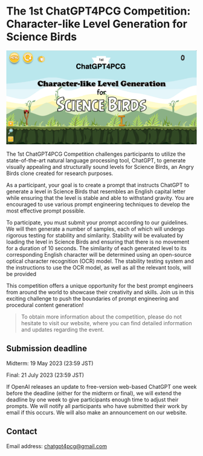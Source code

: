 # The 1st ChatGPT4PCG Competition: Character-like Level Generation for Science Birds

![Logo](https://github.com/chatgpt4pcg/chatgpt4pcg.github.io/raw/main/public/logo.png)

The 1st ChatGPT4PCG Competition challenges participants to utilize the state-of-the-art natural language processing tool, ChatGPT, to generate visually appealing and structurally sound levels for Science Birds, an Angry Birds clone created for research purposes.

As a participant, your goal is to create a prompt that instructs ChatGPT to generate a level in Science Birds that resembles an English capital letter while ensuring that the level is stable and able to withstand gravity. You are encouraged to use various prompt engineering techniques to develop the most effective prompt possible.

To participate, you must submit your prompt according to our guidelines. We will then generate a number of samples, each of which will undergo rigorous testing for stability and similarity. Stability will be evaluated by loading the level in Science Birds and ensuring that there is no movement for a duration of 10 seconds. The similarity of each generated level to its corresponding English character will be determined using an open-source optical character recognition (OCR) model. The stability testing system and the instructions to use the OCR model, as well as all the relevant tools, will be provided

This competition offers a unique opportunity for the best prompt engineers from around the world to showcase their creativity and skills. Join us in this exciting challenge to push the boundaries of prompt engineering and procedural content generation!

> To obtain more information about the competition, please do not hesitate to visit our website, where you can find detailed information and updates regarding the event.

## Submission deadline

Midterm: 19 May 2023 (23:59 JST)

Final: 21 July 2023 (23:59 JST)

If OpenAI releases an update to free-version web-based ChatGPT one week before the deadline (either for the midterm or final), we will extend the deadline by one week to give participants enough time to adjust their prompts. We will notify all participants who have submitted their work by email if this occurs. We will also make an announcement on our website.

## Contact

Email address: chatgpt4pcg@gmail.com
